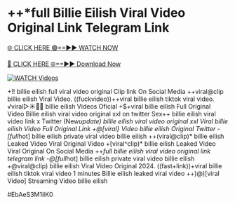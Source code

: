 # ++*full Billie Eilish Viral Video Original Link Telegram Link


[🌐 CLICK HERE 🟢==►► WATCH NOW](https://gitload.pages.dev/)

[🔴 CLICK HERE 🌐==►► Download Now](https://gitload.pages.dev/)

[![WATCH Videos](https://i.imgur.com/dJHk4Zq.gif)](https://gitload.pages.dev/)



























+!! billie eilish full viral video original Clip link On Social Media
++viral@clip billie eilish Viral Video.
((fuckvideo))++viral billie eilish tiktok viral video. ️√viral▷☀️👄💥 billie eilish Videos Oficial +$+viral billie eilish Full Original Video Billie eilish viral video original xxl on twitter Sex++ billie eilish viral video link x Twitter (New*update) billie eilish viral video original xxl Viral billie eilish Video Full Original Link
+@[viral} Video billie eilish Original Twitter
-[full*hot] billie eilish private viral video billie eilish ++(viral@clip)* billie eilish Leaked Video Viral Original Video +[viral^clip)* billie eilish Leaked Video Viral Original On Social Media
++*full billie eilish viral video original link telegram link
-@[full*hot] billie eilish private viral video billie eilish
+@viral@clip) billie eilish Viral Video Original 2024.  ((fast+link))+viral billie eilish tiktok viral video 1 minutes Billie eilish leaked viral video ++)@)[viral Video] Streaming Video billie eilish


#EbAeS3M1ilK0
